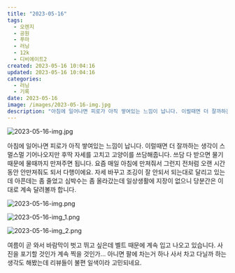 ```yaml
---
title: "2023-05-16"
tags:
  - 오렌지
  - 공원
  - 푸마
  - 러닝
  - 12k
  - 디비에이트2
created: 2023-05-16 10:04:16
updated: 2023-05-16 10:04:16
categories:
  - 러닝
  - 기록
date: 2023-05-16
image: /images/2023-05-16-img.jpg
description: "아침에 일어나면 피로가 아직 쌓여있는 느낌이 납니다. 이럴때면 더 잘까하는 생각이 스멀스멀 기어나오지만 후딱 자세를 고치고 고양이를 쓰담해줍니다. 쓰담 다 받으면 물기 때문에 물때까지 만져주면 됩니다. 요즘 매일 아침에 만져줘서 그런지 전처럼 오랜 시간 동안 안만져줘도 되서 다행이에요."
---
```


![2023-05-16-img.jpg](/images/2023-05-16-img.jpg)
 
 

아침에 일어나면 피로가 아직 쌓여있는 느낌이 납니다. 이럴때면 더 잘까하는 생각이 스멀스멀 기어나오지만 후딱 자세를 고치고 고양이를 쓰담해줍니다. 쓰담 다 받으면 물기 때문에 물때까지 만져주면 됩니다. 요즘 매일 아침에 만져줘서 그런지 전처럼 오랜 시간 동안 안만져줘도 되서 다행이에요.
자세 바꾸고 조깅이 잘 안되서 되는대로 달리고 있는데 아픈데는 좀 줄었고 심박수는 좀 올라갔는데 일상생활에 지장이 없으니 당분간은 이대로 계속 달려볼까 합니다.

 
 ![2023-05-16-img.png](/images/2023-05-16-img.png)
 
 

 
 ![2023-05-16-img_1.png](/images/2023-05-16-img_1.png)
 
 

 
 ![2023-05-16-img_2.png](/images/2023-05-16-img_2.png)
 
 

여름이 곧 와서 바람막이 벗고 뛰고 싶은데 벨트 때문에 계속 입고 나오고 있습니다. 사진을 포기할 것인가 계속 찍을 것인가…
아니면 팔에 차는거 하나 사서 차고 다닐까 하는 생각도 해봤는데 리뷰들이 불편 일색이라 고민되네요.
